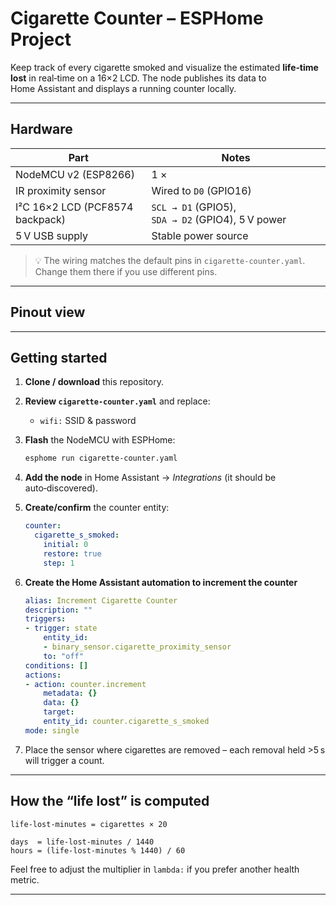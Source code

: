 # Cigarette Counter – ESPHome Project

Keep track of every cigarette smoked and visualize the estimated **life‑time lost** in real‑time on a 16×2 LCD. The node publishes its data to Home Assistant and displays a running counter locally.

---

## ️Hardware

| Part                            | Notes                                             |
| ------------------------------- | ------------------------------------------------- |
| NodeMCU v2 (ESP8266)            | 1 ×                                               |
| IR proximity sensor             | Wired to `D0` (GPIO16)                            |
| I²C 16×2 LCD (PCF8574 backpack) | `SCL → D1` (GPIO5), `SDA → D2` (GPIO4), 5 V power |
| 5 V USB supply                  | Stable power source                               |

> 💡 The wiring matches the default pins in `cigarette-counter.yaml`. Change them there if you use different pins.

---

## Pinout view


---

## Getting started

1. **Clone / download** this repository.

2. **Review `cigarette-counter.yaml`** and replace:

   * `wifi:` SSID & password

3. **Flash** the NodeMCU with ESPHome:

   ```bash
   esphome run cigarette-counter.yaml
   ```

4. **Add the node** in Home Assistant → *Integrations* (it should be auto‑discovered).

5. **Create/confirm** the counter entity:

   ```yaml
   counter:
     cigarette_s_smoked:
       initial: 0
       restore: true
       step: 1
   ```

6. **Create the Home Assistant automation to increment the counter**

    ```yaml
    alias: Increment Cigarette Counter
    description: ""
    triggers:
    - trigger: state
        entity_id:
        - binary_sensor.cigarette_proximity_sensor
        to: "off"
    conditions: []
    actions:
    - action: counter.increment
        metadata: {}
        data: {}
        target:
        entity_id: counter.cigarette_s_smoked
    mode: single
    ```

7. Place the sensor where cigarettes are removed – each removal held >5 s will trigger a count.

---

## How the “life lost” is computed

```text
life‑lost‑minutes = cigarettes × 20

days  = life‑lost‑minutes / 1440
hours = (life‑lost‑minutes % 1440) / 60
```

Feel free to adjust the multiplier in `lambda:` if you prefer another health metric.

---